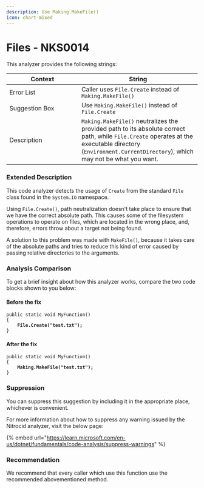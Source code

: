 ```yaml
---
description: Use Making.MakeFile()
icon: chart-mixed
---
```


# Files - NKS0014

This analyzer provides the following strings:

<table><thead><tr><th width="174">Context</th><th>String</th></tr></thead><tbody><tr><td>Error List</td><td>Caller uses <code>File.Create</code> instead of <code>Making.MakeFile()</code></td></tr><tr><td>Suggestion Box</td><td>Use <code>Making.MakeFile()</code> instead of <code>File.Create</code></td></tr><tr><td>Description</td><td><code>Making.MakeFile()</code> neutralizes the provided path to its absolute correct path, while <code>File.Create</code> operates at the executable directory (<code>Environment.CurrentDirectory</code>), which may not be what you want.</td></tr></tbody></table>

### Extended Description

This code analyzer detects the usage of `Create` from the standard `File` class found in the `System.IO` namespace.

Using `File.Create()`, path neutralization doesn't take place to ensure that we have the correct absolute path. This causes some of the filesystem operations to operate on files, which are located in the wrong place, and, therefore, errors throw about a target not being found.

A solution to this problem was made with `MakeFile()`, because it takes care of the absolute paths and tries to reduce this kind of error caused by passing relative directories to the arguments.

### Analysis Comparison

To get a brief insight about how this analyzer works, compare the two code blocks shown to you below:

#### Before the fix

<pre class="language-csharp" data-title="Somewhere in your mod code..." data-line-numbers><code class="lang-csharp">public static void MyFunction()
{
<strong>    File.Create("test.txt");
</strong>}
</code></pre>

#### After the fix

<pre class="language-csharp" data-title="Somewhere in your mod code..." data-line-numbers><code class="lang-csharp">public static void MyFunction()
{
<strong>    Making.MakeFile("test.txt");
</strong>}
</code></pre>

### Suppression

You can suppress this suggestion by including it in the appropriate place, whichever is convenient.

For more information about how to suppress any warning issued by the Nitrocid analyzer, visit the below page:

{% embed url="https://learn.microsoft.com/en-us/dotnet/fundamentals/code-analysis/suppress-warnings" %}

### Recommendation

We recommend that every caller which use this function use the recommended abovementioned method.

